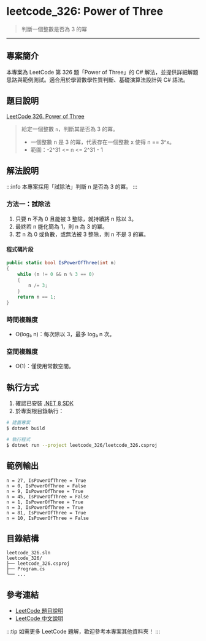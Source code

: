 # leetcode_326: Power of Three

> 判斷一個整數是否為 3 的冪

---

## 專案簡介

本專案為 LeetCode 第 326 題「Power of Three」的 C# 解法，並提供詳細解題思路與範例測試。適合用於學習數學性質判斷、基礎演算法設計與 C# 語法。

## 題目說明

[LeetCode 326. Power of Three](https://leetcode.com/problems/power-of-three/)

> 給定一個整數 `n`，判斷其是否為 3 的冪。
>
> - 一個整數 n 是 3 的冪，代表存在一個整數 x 使得 n == 3^x。
> - 範圍：-2^31 <= n <= 2^31 - 1

## 解法說明

:::info
本專案採用「試除法」判斷 n 是否為 3 的冪。
:::

### 方法一：試除法

1. 只要 n 不為 0 且能被 3 整除，就持續將 n 除以 3。
2. 最終若 n 能化簡為 1，則 n 為 3 的冪。
3. 若 n 為 0 或負數，或無法被 3 整除，則 n 不是 3 的冪。

#### 程式碼片段

```csharp
public static bool IsPowerOfThree(int n)
{
    while (n != 0 && n % 3 == 0)
    {
        n /= 3;
    }
    return n == 1;
}
```

### 時間複雜度
- O(log₃ n)：每次除以 3，最多 log₃ n 次。

### 空間複雜度
- O(1)：僅使用常數空間。

## 執行方式

1. 確認已安裝 [.NET 8 SDK](https://dotnet.microsoft.com/download/dotnet/8.0)
2. 於專案根目錄執行：

```sh
# 建置專案
$ dotnet build

# 執行程式
$ dotnet run --project leetcode_326/leetcode_326.csproj
```

## 範例輸出

```text
n = 27, IsPowerOfThree = True
n = 0, IsPowerOfThree = False
n = 9, IsPowerOfThree = True
n = 45, IsPowerOfThree = False
n = 1, IsPowerOfThree = True
n = 3, IsPowerOfThree = True
n = 81, IsPowerOfThree = True
n = 10, IsPowerOfThree = False
```

## 目錄結構

```text
leetcode_326.sln
leetcode_326/
├── leetcode_326.csproj
├── Program.cs
└── ...
```

## 參考連結
- [LeetCode 題目說明](https://leetcode.com/problems/power-of-three/)
- [LeetCode 中文說明](https://leetcode.cn/problems/power-of-three/)

:::tip
如需更多 LeetCode 題解，歡迎參考本專案其他資料夾！
:::
